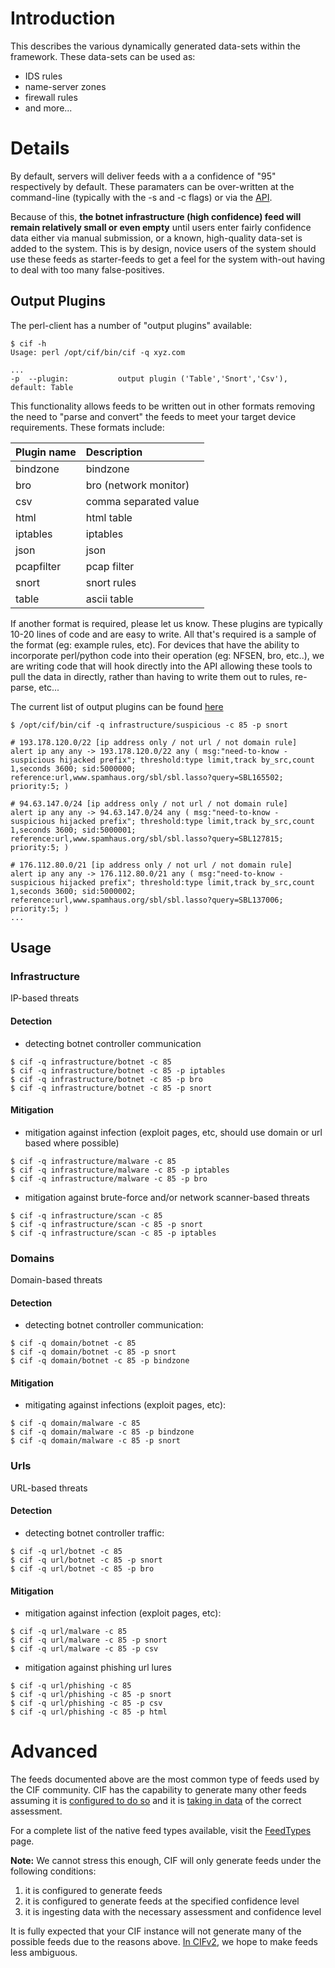 

# Introduction #

This describes the various dynamically generated data-sets within the framework. These data-sets can be used as:

  * IDS rules
  * name-server zones
  * firewall rules
  * and more...

# Details #
By default, servers will deliver feeds with a a confidence of "95" respectively by default. These paramaters can be over-written at the command-line (typically with the -s and -c flags) or via the [API](API.md).

Because of this, **the botnet infrastructure (high confidence) feed will remain relatively small or even empty** until users enter fairly confidence data either via manual submission, or a known, high-quality data-set is added to the system. This is by design, novice users of the system should use these feeds as starter-feeds to get a feel for the system with-out having to deal with too many false-positives.

## Output Plugins ##
The perl-client has a number of "output plugins" available:
```
$ cif -h
Usage: perl /opt/cif/bin/cif -q xyz.com

...
-p  --plugin:           output plugin ('Table','Snort','Csv'), default: Table
```

This functionality allows feeds to be written out in other formats removing the need to "parse and convert" the feeds to meet your target device requirements. These formats include:

| Plugin name | Description |
|:------------|:------------|
| bindzone    | bindzone    |
| bro         | bro (network monitor) |
| csv         | comma separated value |
| html        | html table  |
| iptables    | iptables    |
| json        | json        |
| pcapfilter  | pcap filter |
| snort       | snort rules |
| table       | ascii table |

If another format is required, please let us know. These plugins are typically 10-20 lines of code and are easy to write. All that's required is a sample of the format (eg: example rules, etc). For devices that have the ability to incorporate perl/python code into their operation (eg: NFSEN, bro, etc..), we are writing code that will hook directly into the API allowing these tools to pull the data in directly, rather than having to write them out to rules, re-parse, etc...

The current list of output plugins can be found [here](https://github.com/collectiveintel/iodef-pb-simple-perl/tree/master/lib/Iodef/Pb/Format)

```
$ /opt/cif/bin/cif -q infrastructure/suspicious -c 85 -p snort

# 193.178.120.0/22 [ip address only / not url / not domain rule]
alert ip any any -> 193.178.120.0/22 any ( msg:"need-to-know - suspicious hijacked prefix"; threshold:type limit,track by_src,count 1,seconds 3600; sid:5000000; reference:url,www.spamhaus.org/sbl/sbl.lasso?query=SBL165502; priority:5; )

# 94.63.147.0/24 [ip address only / not url / not domain rule]
alert ip any any -> 94.63.147.0/24 any ( msg:"need-to-know - suspicious hijacked prefix"; threshold:type limit,track by_src,count 1,seconds 3600; sid:5000001; reference:url,www.spamhaus.org/sbl/sbl.lasso?query=SBL127815; priority:5; )

# 176.112.80.0/21 [ip address only / not url / not domain rule]
alert ip any any -> 176.112.80.0/21 any ( msg:"need-to-know - suspicious hijacked prefix"; threshold:type limit,track by_src,count 1,seconds 3600; sid:5000002; reference:url,www.spamhaus.org/sbl/sbl.lasso?query=SBL137006; priority:5; )
...
```

## Usage ##

### Infrastructure ###
IP-based threats

#### Detection ####
  * detecting botnet controller communication
```
$ cif -q infrastructure/botnet -c 85
$ cif -q infrastructure/botnet -c 85 -p iptables
$ cif -q infrastructure/botnet -c 85 -p bro
$ cif -q infrastructure/botnet -c 85 -p snort
```

#### Mitigation ####
  * mitigation against infection (exploit pages, etc, should use domain or url based where possible)
```
$ cif -q infrastructure/malware -c 85
$ cif -q infrastructure/malware -c 85 -p iptables
$ cif -q infrastructure/malware -c 85 -p bro
```
  * mitigation against brute-force and/or network scanner-based threats
```
$ cif -q infrastructure/scan -c 85
$ cif -q infrastructure/scan -c 85 -p snort
$ cif -q infrastructure/scan -c 85 -p iptables
```

### Domains ###
Domain-based threats

#### Detection ####
  * detecting botnet controller communication:
```
$ cif -q domain/botnet -c 85
$ cif -q domain/botnet -c 85 -p snort
$ cif -q domain/botnet -c 85 -p bindzone
```
#### Mitigation ####
  * mitigating against infections (exploit pages, etc):
```
$ cif -q domain/malware -c 85
$ cif -q domain/malware -c 85 -p bindzone
$ cif -q domain/malware -c 85 -p snort
```
### Urls ###
URL-based threats

#### Detection ####
  * detecting botnet controller traffic:
```
$ cif -q url/botnet -c 85
$ cif -q url/botnet -c 85 -p snort
$ cif -q url/botnet -c 85 -p bro
```

#### Mitigation ####
  * mitigation against infection (exploit pages, etc):
```
$ cif -q url/malware -c 85
$ cif -q url/malware -c 85 -p snort
$ cif -q url/malware -c 85 -p csv
```
  * mitigation against phishing url lures
```
$ cif -q url/phishing -c 85
$ cif -q url/phishing -c 85 -p snort
$ cif -q url/phishing -c 85 -p csv
$ cif -q url/phishing -c 85 -p html
```

# Advanced #

The feeds documented above are the most common type of feeds used by the CIF community. CIF has the capability to generate many other feeds assuming it is [configured to do so](ServerInstall_v1#Enabling_Feed_Generation.md) and it is [taking in data](AddingFeeds_v1.md) of the correct assessment.

For a complete list of the native feed types available, visit the [FeedTypes](API_FeedTypes_v1.md) page.

**Note:** We cannot stress this enough, CIF will only generate feeds under the following conditions:

  1. it is configured to generate feeds
  1. it is configured to generate feeds at the specified confidence level
  1. it is ingesting data with the necessary assessment and confidence level

It is fully expected that your CIF instance will not generate many of the possible feeds due to the reasons above. [In CIFv2](https://github.com/collectiveintel/cif-v2/issues/19), we hope to make feeds less ambiguous.